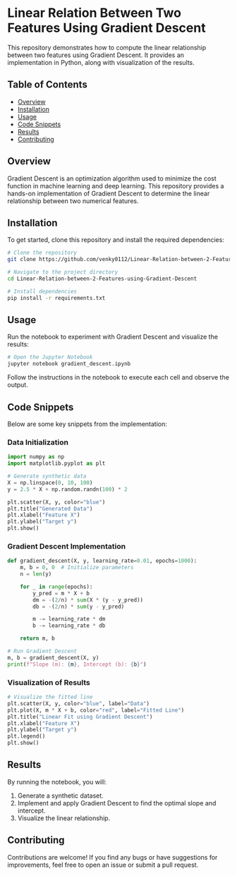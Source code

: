 # Linear Relation Between Two Features Using Gradient Descent

This repository demonstrates how to compute the linear relationship between two features using Gradient Descent. It provides an implementation in Python, along with visualization of the results.

## Table of Contents

- [Overview](#overview)
- [Installation](#installation)
- [Usage](#usage)
- [Code Snippets](#code-snippets)
- [Results](#results)
- [Contributing](#contributing)

## Overview

Gradient Descent is an optimization algorithm used to minimize the cost function in machine learning and deep learning. This repository provides a hands-on implementation of Gradient Descent to determine the linear relationship between two numerical features.

## Installation

To get started, clone this repository and install the required dependencies:

```bash
# Clone the repository
git clone https://github.com/venky0112/Linear-Relation-between-2-Features-using-Gradient-Descent.git

# Navigate to the project directory
cd Linear-Relation-between-2-Features-using-Gradient-Descent

# Install dependencies
pip install -r requirements.txt
```

## Usage

Run the notebook to experiment with Gradient Descent and visualize the results:

```bash
# Open the Jupyter Notebook
jupyter notebook gradient_descent.ipynb
```

Follow the instructions in the notebook to execute each cell and observe the output.

## Code Snippets

Below are some key snippets from the implementation:

### Data Initialization

```python
import numpy as np
import matplotlib.pyplot as plt

# Generate synthetic data
X = np.linspace(0, 10, 100)
y = 2.5 * X + np.random.randn(100) * 2

plt.scatter(X, y, color="blue")
plt.title("Generated Data")
plt.xlabel("Feature X")
plt.ylabel("Target y")
plt.show()
```

### Gradient Descent Implementation

```python
def gradient_descent(X, y, learning_rate=0.01, epochs=1000):
    m, b = 0, 0  # Initialize parameters
    n = len(y)

    for _ in range(epochs):
        y_pred = m * X + b
        dm = -(2/n) * sum(X * (y - y_pred))
        db = -(2/n) * sum(y - y_pred)

        m -= learning_rate * dm
        b -= learning_rate * db

    return m, b

# Run Gradient Descent
m, b = gradient_descent(X, y)
print(f"Slope (m): {m}, Intercept (b): {b}")
```

### Visualization of Results

```python
# Visualize the fitted line
plt.scatter(X, y, color="blue", label="Data")
plt.plot(X, m * X + b, color="red", label="Fitted Line")
plt.title("Linear Fit using Gradient Descent")
plt.xlabel("Feature X")
plt.ylabel("Target y")
plt.legend()
plt.show()
```

## Results

By running the notebook, you will:

1. Generate a synthetic dataset.
2. Implement and apply Gradient Descent to find the optimal slope and intercept.
3. Visualize the linear relationship.

## Contributing

Contributions are welcome! If you find any bugs or have suggestions for improvements, feel free to open an issue or submit a pull request.
